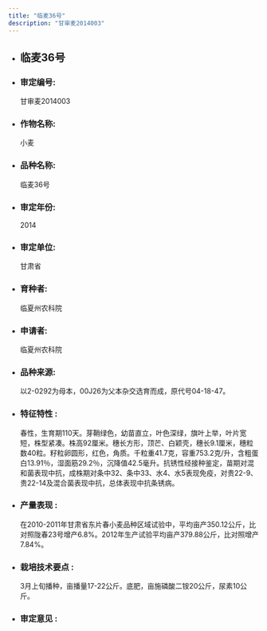 ```yaml
---
title: "临麦36号"
description: "甘审麦2014003"
---
```

* ## 临麦36号
* ###  审定编号:  
   甘审麦2014003

*  ### 作物名称:  
   小麦

*   ###  品种名称: 
    临麦36号

*   ### 审定年份: 
    2014

*   ### 审定单位:  
    甘肃省

*   ### 育种者:  
    临夏州农科院

*   ### 申请者:  
    临夏州农科院

*   ### 品种来源:  
    以2-0292为母本，00J26为父本杂交选育而成，原代号04-18-47。

*   ### 特征特性 : 
    春性，生育期110天。芽鞘绿色，幼苗直立，叶色深绿，旗叶上举，叶片宽短，株型紧凑。株高92厘米。穗长方形，顶芒、白颖壳，穗长9.1厘米，穗粒数40粒。籽粒卵圆形，红色，角质。千粒重41.7克，容重753.2克/升，含粗蛋白13.91％，湿面筋29.2％，沉降值42.5毫升。抗锈性经接种鉴定，苗期对混和菌表现中抗，成株期对条中32、条中33、水4、水5表现免疫，对贵22-9、贵22-14及混合菌表现中抗，总体表现中抗条锈病。

*   ### 产量表现 : 
    在2010-2011年甘肃省东片春小麦品种区域试验中，平均亩产350.12公斤，比对照陇春23号增产6.8%。2012年生产试验平均亩产379.88公斤，比对照增产7.84%。

*   ### 栽培技术要点 : 
    3月上旬播种，亩播量17-22公斤。底肥，亩施磷酸二铵20公斤，尿素10公斤。

*   ### 审定意见 : 
    
